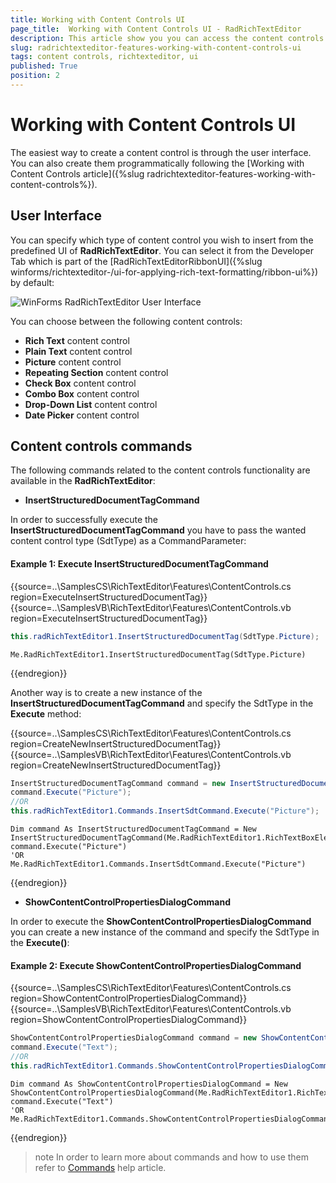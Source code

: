 ```yaml
---
title: Working with Content Controls UI
page_title:  Working with Content Controls UI - RadRichTextEditor
description: This article show you you can access the content controls in UI
slug: radrichtexteditor-features-working-with-content-controls-ui
tags: content controls, richtexteditor, ui
published: True
position: 2
---
```


# Working with Content Controls UI

The easiest way to create a content control is through the user interface. You can also create them programmatically following the [Working with Content Controls article]({%slug radrichtexteditor-features-working-with-content-controls%}).

## User Interface

You can specify which type of content control you wish to insert from the predefined UI of __RadRichTextEditor__. You can select it from the Developer Tab which is part of the [RadRichTextEditorRibbonUI]({%slug winforms/richtexteditor-/ui-for-applying-rich-text-formatting/ribbon-ui%}) by default:

![WinForms RadRichTextEditor User Interface](images/working-with-content-controls-ui-001.png)

You can choose between the following content controls:

* __Rich Text__ content control
* __Plain Text__ content control
* __Picture__ content control
* __Repeating Section__ content control
* __Check Box__ content control
* __Combo Box__ content control
* __Drop-Down List__ content control
* __Date Picker__ content control

## Content controls commands

The following commands related to the content controls functionality are available in the __RadRichTextEditor__:

* __InsertStructuredDocumentTagCommand__

In order to successfully execute the __InsertStructuredDocumentTagCommand__ you have to pass the wanted content control type (SdtType) as a CommandParameter:

#### Example 1: Execute InsertStructuredDocumentTagCommand

{{source=..\SamplesCS\RichTextEditor\Features\ContentControls.cs region=ExecuteInsertStructuredDocumentTag}} 
{{source=..\SamplesVB\RichTextEditor\Features\ContentControls.vb region=ExecuteInsertStructuredDocumentTag}} 

````C# 
this.radRichTextEditor1.InsertStructuredDocumentTag(SdtType.Picture);

````
````VB.NET 
Me.RadRichTextEditor1.InsertStructuredDocumentTag(SdtType.Picture)

````

{{endregion}}

Another way is to create a new instance of the __InsertStructuredDocumentTagCommand__ and specify the SdtType in the __Execute__ method:

{{source=..\SamplesCS\RichTextEditor\Features\ContentControls.cs region=CreateNewInsertStructuredDocumentTag}} 
{{source=..\SamplesVB\RichTextEditor\Features\ContentControls.vb region=CreateNewInsertStructuredDocumentTag}} 

````C# 
InsertStructuredDocumentTagCommand command = new InsertStructuredDocumentTagCommand(this.radRichTextEditor1.RichTextBoxElement);
command.Execute("Picture");
//OR
this.radRichTextEditor1.Commands.InsertSdtCommand.Execute("Picture");

````
````VB.NET 
Dim command As InsertStructuredDocumentTagCommand = New InsertStructuredDocumentTagCommand(Me.RadRichTextEditor1.RichTextBoxElement)
command.Execute("Picture")
'OR
Me.RadRichTextEditor1.Commands.InsertSdtCommand.Execute("Picture")

````

{{endregion}}


* __ShowContentControlPropertiesDialogCommand__

In order to execute the __ShowContentControlPropertiesDialogCommand__ you can create a new instance of the command and specify the SdtType in the __Execute()__:

#### Example 2: Execute ShowContentControlPropertiesDialogCommand

{{source=..\SamplesCS\RichTextEditor\Features\ContentControls.cs region=ShowContentControlPropertiesDialogCommand}} 
{{source=..\SamplesVB\RichTextEditor\Features\ContentControls.vb region=ShowContentControlPropertiesDialogCommand}} 

````C# 
ShowContentControlPropertiesDialogCommand command = new ShowContentControlPropertiesDialogCommand(this.radRichTextEditor1.RichTextBoxElement);
command.Execute("Text");
//OR
this.radRichTextEditor1.Commands.ShowContentControlPropertiesDialogCommand.Execute("Text");

````
````VB.NET 
Dim command As ShowContentControlPropertiesDialogCommand = New ShowContentControlPropertiesDialogCommand(Me.RadRichTextEditor1.RichTextBoxElement)
command.Execute("Text")
'OR
Me.RadRichTextEditor1.Commands.ShowContentControlPropertiesDialogCommand.Execute("Text")

````

{{endregion}}

>note In order to learn more about commands and how to use them refer to [Commands](https://docs.telerik.com/devtools/winforms/controls/richtexteditor/features/commands) help article.

